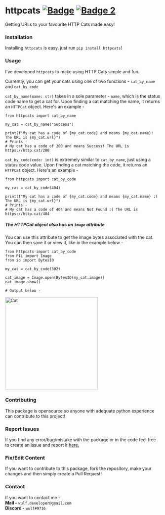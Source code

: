 # httpcats [![Badge](https://img.shields.io/pypi/v/httpcats?color=3776AB&logo=python&style=for-the-badge)](https://pypi.org/project/httpcats/) [![Badge 2](https://img.shields.io/pypi/dm/httpcats?color=3776AB&logo=python&style=for-the-badge)](https://pypi.org/project/httpcats/)
Getting URLs to your favourite HTTP Cats made easy!


### Installation

Installing `httpcats` is easy, just run `pip install httpcats`!

### Usage

I've developed `httpcats` to make using HTTP Cats simple and fun.

Currently, you can get your cats using one of two functions - `cat_by_name` and `cat_by_code`

`cat_by_name(name: str)` takes in a sole parameter - `name`, which is the status code name to get a cat for.
Upon finding a cat matching the name, it returns an `HTTPCat` object. Here's an example -

```
from httpcats import cat_by_name

my_cat = cat_by_name("Success")

print(f"My cat has a code of {my_cat.code} and means {my_cat.name}! The URL is {my_cat.url}")
# Prints - 
# My cat has a code of 200 and means Success! The URL is https://http.cat/200
```

`cat_by_code(code: int)` is extremely similar to `cat_by_name`, just using a status code value.
Upon finding a cat matching the code, it returns an `HTTPCat` object. Here's an example -

```
from httpcats import cat_by_code

my_cat = cat_by_code(404)

print(f"My cat has a code of {my_cat.code} and means {my_cat.name} :( The URL is {my_cat.url}")
# Prints - 
# My cat has a code of 404 and means Not Found :( The URL is https://http.cat/404
```

##### The HTTPCat object also has an `image` attribute

You can use this attribute to get the image bytes associated with the cat.
You can then save it or view it, like in the example below -

```
from httpcats import cat_by_code
from PIL import Image
from io import BytesIO

my_cat = cat_by_code(302)

cat_image = Image.open(BytesIO(my_cat.image))
cat_image.show()

# Output below -
```

<img src="https://http.cat/302" alt="Cat" width="300"/>

### Contributing 

This package is opensource so anyone with adequate python experience can contribute to this project!

### Report Issues
If you find any error/bug/mistake with the package or in the code feel free to create an issue and report it [here.](https://github.com/itsmewulf/httpcats/issues)

### Fix/Edit Content
If you want to contribute to this package, fork the repository, make your changes and then simply create a Pull Request!

### Contact
If you want to contact me -<br>
**Mail -** ```wulf.developer@gmail.com```<br>
**Discord -** ```wulf#9716```